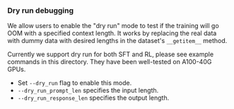 ### Dry run debugging
We allow users to enable the "dry run" mode to test if the training will go OOM with a specified context length. It works by replacing the real data with dummy data with desired lengths in the dataset's `__getitem__` method.

Currently we support dry run for both SFT and RL, please see example commands in this directory. They have been well-tested on A100-40G GPUs.

* Set `--dry_run` flag to enable this mode.
* `--dry_run_prompt_len` specifies the input length.
* `--dry_run_response_len` specifies the output length.
